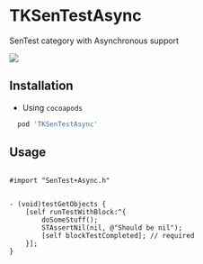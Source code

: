 TKSenTestAsync
==============

SenTest category with Asynchronous support

![](http://cocoapod-badges.herokuapp.com/v/TKSenTestAsync/badge.png)

## Installation

* Using `cocoapods`

``` ruby
  pod 'TKSenTestAsync'
 ```

## Usage

``` objc

#import "SenTest+Async.h"


- (void)testGetObjects {
    [self runTestWithBlock:^{
        doSomeStuff();
        STAssertNil(nil, @"Should be nil");
        [self blockTestCompleted]; // required
    }];
}

```
